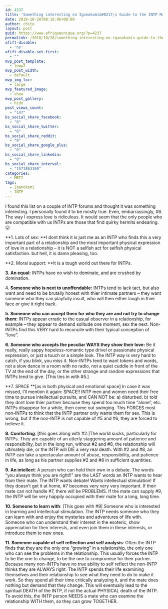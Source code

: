 ```yaml
---
id: 4237
title: 'Something interesting on Iganokami&#8217;s Guide to the INTP Mate'
date: 2018-10-28T08:16:06+00:00
author: chito
layout: post
guid: https://www.afriqueunique.org/?p=4237
permalink: /2018/10/28/something-interesting-on-iganokamis-guide-to-the-intp-mate/
afift-disable:
  - 'no'
afift-disable-set-first:
  - ""
mvp_post_template:
  - temp2
mvp_post_width:
  - default
mvp_img_loc:
  - large
mvp_featured_image:
  - show
mvp_post_gallery:
  - hide
post_views_count:
  - "147"
bs_social_share_facebook:
  - "0"
bs_social_share_twitter:
  - "0"
bs_social_share_reddit:
  - "0"
bs_social_share_google_plus:
  - "0"
bs_social_share_linkedin:
  - "0"
bs_social_share_interval:
  - "1571863100"
categories:
  - MBTI
tags:
  - Iganokami
  - INTP
---
```

I found this list on a couple of INTP forums and thought it was something interesting. I personally found it to be mostly true. Even, embarrassingly, #6. The way I express love is ridiculous. It would seem that the only people who are compatible with us INTPs are those that find quirky hermits endearing. 😛

**1. Lots of sex: **I dont think it is just me as an INTP who finds this a very important part of a relationship and the most important physical expression of love in a relationship &#8211; it is NOT a selfish act for selfish physical satisfaction. but hell, it is damn pleasing, too.

**2. Moral support: **It is a tough world out there for INTPs.

**3. An equal:** INTPs have no wish to dominate, and are crushed by domination.

4. **Someone who is next to unoffendable:** INTPs tend to lack tact, but also want and need to be brutally honest with thier intimate partners &#8211; they want someone who they can playfully insult, who will then either laugh in thier face or give it right back.

**5. Someone who can accept them for who they are and not try to change them:** INTPs appear erratic to the casual observer in a relationship, for example &#8211; they appear to demand solitude one moment, sex the next. Non-INTPs find this VERY hard to reconcile with their typical conception of &#8220;love&#8221;.

**6. Someone who accepts the peculiar WAYS they show their love:** Be it really, really sappy hopeless-romantic type drivel or passionate physical expression, or just a touch or a simple look. The INTP way is very hard to catch, if you blink, you miss it. Non-INTPs tend to want tokens and words, not a slow dance in a room with no radio, not a quiet cuddle in front of the TV at the end of the day, or the other strange and random expressions that INTPs tend to give. [This ties in with #5.]

**7. SPACE **[as in both physical and emotional space] In case it was missed, I&#8217;ll mention it again: SPACE!! INTP men and women need their free time to pursue intellectual pursuits, and CAN NOT be: a) disturbed. b) told they dont love thier partner because they spend too much time &#8220;alone&#8221;, etc. INTPs disappear for a while, then come out swinging. This FORCES most non-INTPs to think that the INTP partner only wants them for sex. This is wrong, but if the non-INTP is not capable of #5 and #6, they are forced to believe it.

**8. Comforting**. [this goes along with #2.]The world sucks, particularly for INTPs. They are capable of an utterly staggering amount of patience and responsibility, but in the long run, without #2 and #8, the relationship will ultimately die, or the INTP will DIE a very real death. With #2 and #8, an INTP can take a spectacular amount of abuse, responsibility, and patience in life, as long as his partner supplies #2 and #8 in sufficient quantities.

**9. An intellect**: A person who can hold their own in a debate. The words &#8220;you always think you are right!!&#8221; are the LAST words an INTP wants to hear from their mate. The INTP wants debate! Wants intellectual stimulation! If they doesn&#8217;t get it at home, #7 becomes very very very important. If their mate can not handle #7, there will be PROBLEMS. If the mate can supply #9, the INTP will be very happily occupied with their mate for a long, long time.

**10. Someone to learn with**: [This goes with #9] Someone who is interested in learning and intellectual stimulation. The INTP needs someone who they can learn with and enjoy the mysteries and adventures of life with. Someone who can understand their interest in the esoteric, show appreciation for their interests, and even join them in these interests, or introduce them to new ones.

**11. Someone capable of self reflection and self analysis**: Often the INTP finds that they are the only one &#8220;growing&#8221; in a relationship, the only one who can see the problems in the relationship. This usually forces the INTP to be the one to change, to be the one to compromise for their partner. Because many non-INTPs have no true ability to self reflect the non-INTP thinks they are ALWAYS right. The INTP spends their life examining themselves and their relationship to see what they need to do to make it work. So they spend all their time critically analyzing it, and the mate does nothing but demand that they change. This will eventually lead to the spiritual DEATH of the INTP, if not the actual PHYSICAL death of the INTP. To avoid this, the INTP person NEEDS a mate who can examine the relationship WITH them, so they can grow TOGETHER.